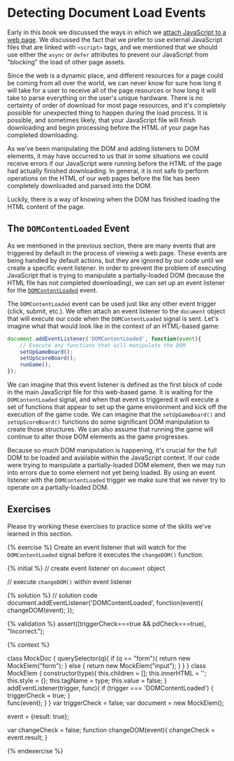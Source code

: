 # Detecting Document Load Events

Early in this book we discussed the ways in which we [attach JavaScript to a web page](/basic-syntax/41-adding-javascript-to-an-html-file.md). We discussed the fact that we prefer to use external JavaScript files that are linked with `<script>` tags, and we mentioned that we should use either the `async` or `defer` attributes to prevent our JavaScript from "blocking" the load of other page assets. 

Since the web is a dynamic place, and different resources for a page could be coming from all over the world, we can never know for sure how long it will take for a user to receive all of the page resources or how long it will take to parse everything on the user's unique hardware. There is no certainty of order of download for most page resources, and it's completely possible for unexpected thing to happen during the load process. It is possible, and sometimes likely, that your JavaScript file will finish downloading and begin processing before the HTML of your page has completed downloading.

As we've been manipulating the DOM and adding listeners to DOM elements, it may have occurred to us that in some situations we could receive errors if our JavaScript were running before the HTML of the page had actually finished downloading. In general, it is not safe to perform operations on the HTML of our web pages before the file has been completely downloaded and parsed into the DOM.

Luckily, there is a way of knowing when the DOM has finished loading the HTML content of the page.

## The `DOMContentLoaded` Event

As we mentioned in the previous section, there are many events that are triggered by default in the process of viewing a web page. These events are being handled by default actions, but they are ignored by our code until we create a specific event listener. In order to prevent the problem of executing JavaScript that is trying to manipulate a partially-loaded DOM (because the HTML file has not completed downloading), we can set up an event listener for the [`DOMContentLoaded`](https://developer.mozilla.org/en-US/docs/Web/Events/DOMContentLoaded) event.

The `DOMContentLoaded` event can be used just like any other event trigger (click, submit, etc.). We often attach an event listener to the `document` object that will execute our code when the `DOMContentLoaded` signal is sent. Let's imagine what that would look like in the context of an HTML-based game:

```js
document.addEventListener('DOMContentLoaded', function(event){
    // Execute any functions that will manipulate the DOM
    setUpGameBoard();
    setUpScoreBoard();
    runGame();
});
```
We can imagine that this event listener is defined as the first block of code in the main JavaScript file for this web-based game. It is waiting for the `DOMContentLoaded` signal, and when that event is triggered it will execute a set of functions that appear to set up the game environment and kick off the execution of the game code. We can imagine that the `setUpGameBoard()` and `setUpScoreBoard()` functions do some significant DOM manipulation to create those structures. We can also assume that running the game will continue to alter those DOM elements as the game progresses. 

Because so much DOM manipulation is happening, it's crucial for the full DOM to be loaded and available within the JavaScript context. If our code were trying to manipulate a partially-loaded DOM element, then we may run into errors due to some element not yet being loaded. By using an event listener with the `DOMContentLoaded` trigger we make sure that we never try to operate on a partially-loaded DOM.


## Exercises
Please try working these exercises to practice some of the skills we've learned in this section.


{% exercise %}
Create an event listener that will watch for the  <code>DOMContentLoaded</code> signal before it executes the <code>changeDOM()</code> function.

{% initial %}
// create event listener on `document` object

// execute `changeDOM()` within event listener

{% solution %}
// solution code
document.addEventListener('DOMContentLoaded', function(event){
    changeDOM(event);
});


{% validation %}
assert((triggerCheck===true && pdCheck===true), "Incorrect.");

{% context %}

class MockDoc {
    querySelector(q){
        if (q == "form"){
            return new MockElem("form");
        } else {
            return new MockElem("input");
        }
    }
}
class MockElem {
    constructor(type){
        this.children = [];
        this.innerHTML = '';
        this.style = {};
        this.tagName = type;
        this.value = false;
    }
    addEventListener(trigger, func){
        if (trigger === 'DOMContentLoaded') {
            triggerCheck = true;
        }        
        func(event);
    }
}
var triggerCheck = false;
var document = new MockElem();

event = {result: true};

var changeCheck = false;
function changeDOM(event){
    changeCheck = event.result;
}

{% endexercise %}


